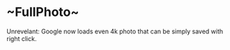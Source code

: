 # ~FullPhoto~

Unrevelant: Google now loads even 4k photo that can be simply saved with right click.
